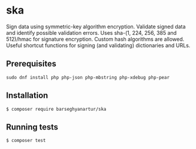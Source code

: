 # ska

Sign data using symmetric-key algorithm encryption. 
Validate signed data and identify possible validation errors. 
Uses sha-(1, 224, 256, 385 and 512)/hmac for signature encryption. 
Custom hash algorithms are allowed. Useful shortcut functions for signing (and 
validating) dictionaries and URLs.

## Prerequisites

```shell
sudo dnf install php php-json php-mbstring php-xdebug php-pear
```

## Installation

```shell
$ composer require barseghyanartur/ska
```

## Running tests

```shell
$ composer test
```

